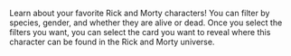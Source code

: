 Learn about your favorite Rick and Morty characters! You can filter by species, gender, and whether they are alive or dead. Once you select the filters you want, you can select the card you want to reveal where this character can be found in the Rick and Morty universe.
